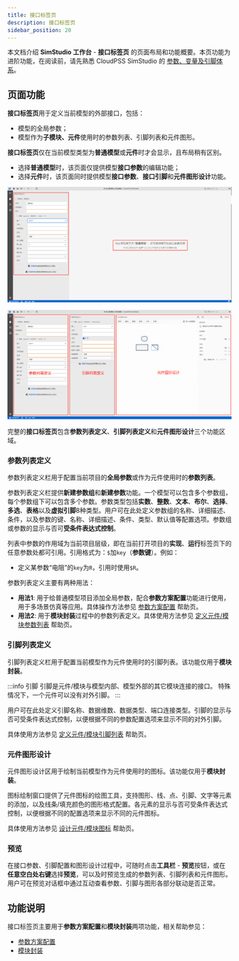 ```yaml
---
title: 接口标签页
description: 接口标签页
sidebar_position: 20
---
```


本文档介绍 **SimStudio 工作台** - **接口标签页** 的页面布局和功能概要。本页功能为进阶功能，在阅读前，请先熟悉 CloudPSS SimStudio 的 [参数、变量及引脚体系](../../../basic/parameterSystem/index.md)。 

## 页面功能

**接口标签页**用于定义当前模型的外部接口，包括：
+ 模型的全局参数；
+ 模型作为**子模块、元件**使用时的参数列表、引脚列表和元件图形。

**接口标签页**仅在当前模型类型为**普通模型**或**元件**时才会显示，且布局稍有区别。
+ 选择**普通模型**时，该页面仅提供模型**接口参数**的编辑功能；
+ 选择**元件**时，该页面同时提供模型**接口参数**、**接口引脚**和**元件图形设计**功能。

![普通模型项目的接口标签页](./2.png)

![元件项目的接口标签页](./1.png)

完整的**接口标签页**包含**参数列表定义**、**引脚列表定义**和**元件图形设计**三个功能区域。

### 参数列表定义 

参数列表定义栏用于配置当前项目的**全局参数**或作为元件使用时的**参数列表**。

参数列表定义栏提供**新建参数组**和**新建参数**功能。一个模型可以包含多个参数组，每个参数组下可以包含多个参数。参数类型包括**实数**、**整数**、**文本**、**布尔**、**选择**、**多选**、**表格**以及**虚拟引脚**8种类型。用户可在此处定义参数组的名称、详细描述、条件，以及参数的键、名称、详细描述、条件、类型、默认值等配置选项。参数组或参数的显示与否可**受条件表达式控制**。

列表中参数的作用域为当前项目层级，即在当前打开项目的**实现**、**运行**标签页下的任意参数处都可引用。引用格式为：`$`加`key`（**参数键**）。例如：
+ 定义某参数“电阻”的`key`为`R`，引用时使用`$R`。

参数列表定义主要有两种用法：
+ **用法1**: 用于给普通模型项目添加全局参数，配合**参数方案配置**功能进行使用，用于多场景仿真等应用。具体操作方法参见 [参数方案配置](../../../basic/parameterCalculate/index.md) 帮助页。
+ **用法2**: 用于**模块封装**过程中的参数列表定义。具体使用方法参见 [定义元件/模块参数列表](../../../basic/moduleEncapsulation/parameter-list/index.md) 帮助页。

### 引脚列表定义

引脚列表定义栏用于配置当前模型作为元件使用时的引脚列表。该功能仅用于**模块封装**。

:::info 引脚
引脚是元件/模块与模型内部、模型外部的其它模块连接的接口。
特殊情况下，一个元件可以没有对外引脚。
:::

用户可在此处定义引脚名称、数据维数、数据类型、端口连接类型。引脚的显示与否可受条件表达式控制，以便根据不同的参数配置选项来显示不同的对外引脚。

具体使用方法参见 [定义元件/模块引脚列表](../../../basic/moduleEncapsulation/pins-list/index.md) 帮助页。

### 元件图形设计

元件图形设计区用于绘制当前模型作为元件使用时的图标。该功能仅用于**模块封装**。

图标绘制窗口提供了元件图标的绘图工具，支持图形、线、点、引脚、文字等元素的添加，以及线条/填充颜色的图形格式配置。各元素的显示与否可受条件表达式控制，以便根据不同的配置选项来显示不同的元件图标。

具体使用方法参见 [设计元件/模块图标](../../../basic/moduleEncapsulation/icon/index.md) 帮助页。

### 预览

在接口参数、引脚配置和图形设计过程中，可随时点击**工具栏** - **预览**按钮，或在**任意空白处右键**选择**预览**，可以及时预览生成的参数列表、引脚列表和元件图形。用户可在预览对话框中通过互动查看参数、引脚与图形各部分联动是否正常。

## 功能说明

接口标签页主要用于**参数方案配置**和**模块封装**两项功能，相关帮助参见：
+ [参数方案配置](../../../basic/parameterCalculate/index.md)
+ [模块封装](../../../basic/moduleEncapsulation/index.md)


<!-- ## 案例

:::warning
本页不需要案例。
:::

import Tabs from '@theme/Tabs';
import TabItem from '@theme/TabItem';

<Tabs>
<TabItem value="js" label="案例1">

元件项目接口配置

![元件项目](./3.png)

</TabItem>
</Tabs> -->
